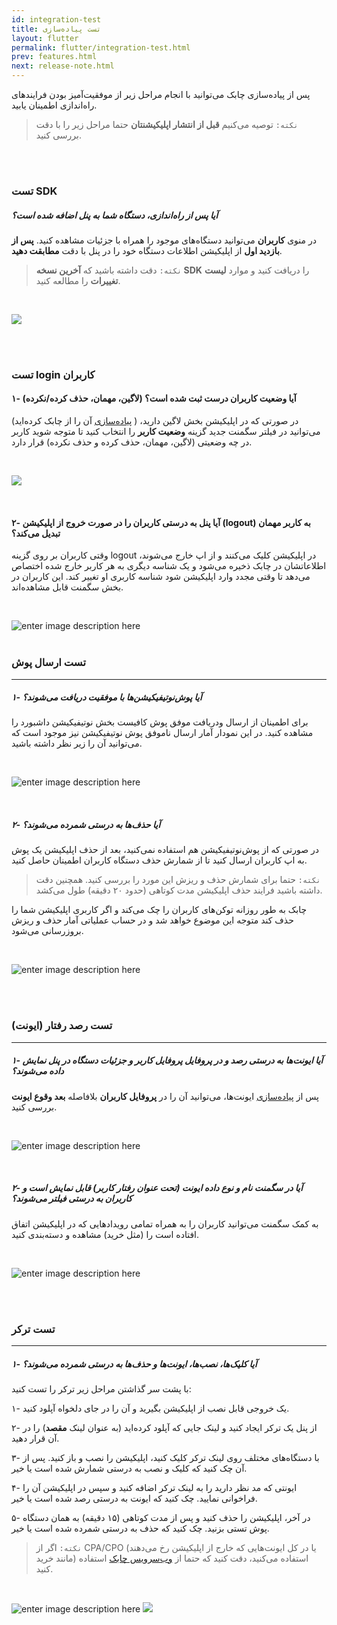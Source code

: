 ```yaml
---
id: integration-test
title: تست پیاده‌سازی
layout: flutter
permalink: flutter/integration-test.html
prev: features.html
next: release-note.html
---
```


پس از پیاده‌سازی چابک می‌توانید با انجام مراحل زیر از موفقیت‌آمیز بودن فرایندهای راه‌اندازی اطمینان یابید.

> `نکته:` توصیه می‌کنیم **قبل از انتشار اپلیکیشنتان** حتما مراحل زیر را با دقت بررسی کنید. 

<br>


<br>

### تست SDK

##### آیا پس از راه‌اندازی، دستگاه شما به پنل اضافه شده است؟
در منوی **کاربران** می‌توانید دستگاه‌های موجود را همراه با جزئیات مشاهده کنید. **پس از بازدید اول** از اپلیکیشن اطلاعات دستگاه خود را در پنل با دقت **مطابقت دهید**.

> `نکته:` دقت داشته باشید که **آخرین نسخه SDK** را دریافت کنید و موارد **لیست تغییرات** را مطالعه کنید.

<br>

![](http://uupload.ir/files/w2il_sdk-test.png)

<br><br>

### تست login کاربران

#### ۱- آیا وضعیت کاربران درست ثبت شده است؟ (لاگین، مهمان، حذف کرده/نکرده)

در صورتی که در اپلیکیشن بخش لاگین دارید، ( [پیاده‌سازی](/flutter/sdk-setup.html#%D9%88%D8%B1%D9%88%D8%AF-%D8%A8%D9%87-%D8%AD%D8%B3%D8%A7%D8%A8-%DA%A9%D8%A7%D8%B1%D8%A8%D8%B1%DB%8C-login) آن را از چابک کرده‌اید) می‌توانید در فیلتر سگمنت جدید  گزینه **وضعیت کاربر** را انتخاب کنید تا متوجه شوید کاربر در چه وضعیتی (لاگین، مهمان، حذف کرده و حذف نکرده)  قرار دارد.

<br>

![](http://uupload.ir/files/ud1r_user-status.png)

<br>

#### ۲- آیا پنل به درستی کاربران را در صورت خروج از اپلیکیشن (logout) به کاربر مهمان تبدیل می‌کند؟
وقتی کاربران بر روی گزینه logout در اپلیکیشن کلیک می‌کنند و از اپ خارج می‌شوند، اطلاعاتشان در چابک ذخیره می‌شود و یک شناسه دیگری به هر کاربر خارج شده اختصاص می‌دهد تا وقتی مجدد وارد اپلیکیشن شود شناسه کاربری او تغییر کند. این کاربران در بخش سگمنت قابل مشاهده‌اند.

<br>

![enter image description here](http://uupload.ir/files/h13x_login-vs-guest.png)
<br><br>


### تست ارسال پوش
---
##### ۱- آیا پوش‌نوتیفیکیشن‌ها با موفقیت دریافت می‌شوند؟
برای اطمینان از ارسال ودریافت موفق پوش کافیست بخش نوتیفیکیشن داشبورد را مشاهده کنید. در این نمودار آمار ارسال ناموفق پوش نوتیفیکیشن نیز موجود است که می‌توانید آن را زیر نظر داشته باشید.
 
<br>

![enter image description here](http://uupload.ir/files/x6nc_notification-test-in-dashboard.png)

<br>

##### ۲- آیا حذف‌ها به درستی شمرده می‌شوند؟

در صورتی که از پوش‌نوتیفیکیشن هم استفاده نمی‌کنید، بعد از حذف اپلیکیشن یک پوش به اپ کاربران ارسال کنید تا از شمارش حذف دستگاه کاربران اطمینان حاصل کنید. 

> `نکته:` حتما برای شمارش حذف و ریزش این مورد را بررسی کنید. همچنین دقت داشته باشید فرایند حذف اپلیکیشن مدت کوتاهی (حدود ۲۰ دقیقه) طول می‌کشد.

چابک به طور روزانه توکن‌های کاربران را چک می‌کند و اگر کاربری اپلیکیشن شما را حذف کند متوجه این موضوع خواهد شد و در حساب عملیاتی آمار حذف و ریزش بروزرسانی می‌شود.

<br>

![enter image description here](http://uupload.ir/files/gl_uninstall-test-in-dashboard.png)

<br><br>

### تست رصد رفتار (ایونت)
---
##### ۱- آیا ایونت‌ها به درستی رصد و در پروفایل پروفایل کاربر و جزئیات دستگاه در پنل نمایش داده می‌شوند؟

پس از [پیاده‌سازی](/android/behavior-tracking.html) ایونت‌ها، می‌توانید آن را در **پروفایل کاربران** بلافاصله **بعد وقوع ایونت** بررسی کنید.

<br>

![enter image description here](http://uupload.ir/files/u9ki_event-test-in-user-profile.png)

<br>

#####  ۲- آیا در سگمنت نام و نوع داده ایونت (تحت عنوان رفتار کاربر) قابل نمایش است و کاربران به درستی فیلتر می‌شوند؟
به کمک سگمنت می‌توانید  کاربران  را به همراه تمامی رویدادهایی که در اپلیکیشن اتفاق افتاده است را (مثل خرید) مشاهده و دسته‌بندی کنید.

<br>

![enter image description here](http://uupload.ir/files/m57a_event-test-in-segment.png)

<br><br>

### تست ترکر
---

##### ۱- آیا کلیک‌ها، نصب‌ها، ایونت‌ها و حذف‌ها به درستی شمرده می‌شوند؟

 با پشت سر گذاشتن مراحل زیر ترکر را تست کنید:

۱- یک خروجی قابل نصب از اپلیکیشن بگیرید و آن‌ را در جای دلخواه آپلود کنید.

۲- از پنل یک ترکر ایجاد کنید و لینک جایی که آپلود کرده‌اید (به عنوان لینک **مقصد**) را در آن قرار دهید.

۳- با دستگاه‌های مختلف روی لینک ترکر کلیک کنید، اپلیکیشن را نصب و باز کنید. پس از آن چک کنید که کلیک و نصب به درستی شمارش شده است یا خیر.

۴- ایونتی که مد نظر دارید را به لینک ترکر اضافه کنید و سپس در اپلیکیشن آن را فراخوانی نمایید. چک کنید که ایونت به درستی رصد شده است یا خیر.

۵- در آخر، اپلیکیشن را حذف کنید و پس از مدت کوتاهی (۱۵ دقیقه) به همان دستگاه پوش تستی بزنید. چک کنید که حذف به درستی شمرده شده است یا خیر.

> `نکته:` اگر از CPA/CPO (یا در کل ایونت‌هایی که خارج از اپلیکیشن رخ می‌دهند مانند خرید) استفاده می‌کنید، دقت کنید که حتما از [وب‌سرویس چابک](/rest-api/send-event.html#%D8%A7%D8%B1%D8%B3%D8%A7%D9%84-%D8%B1%D9%88%DB%8C%D8%AF%D8%A7%D8%AF-track) استفاده کنید. 

<br>

![enter image description here](http://uupload.ir/files/67ls_tracker-test-in-details-1.png)
![](http://uupload.ir/files/dum8_tracker-test-in-details-2.png)
